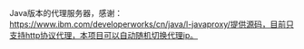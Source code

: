 Java版本的代理服务器，感谢：https://www.ibm.com/developerworks/cn/java/l-javaproxy/提供源码，目前只支持http协议代理，本项目可以自动随机切换代理ip。
